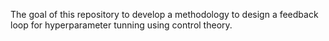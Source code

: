 The goal of this repository to develop a methodology to design a feedback loop for hyperparameter tunning using control theory.
